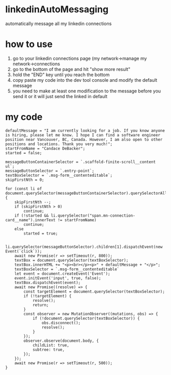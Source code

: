# linkedinAutoMessaging
automatically message all my linkedin connections

# how to use
1. go to your linkedin connections page (my network->manage my network->connections
2. go to the bottom of the page and hit "show more result"
3. hold the "END" key until you reach the bottom
4. copy paste my code into the dev tool console and modify the default message
5. you need to make at least one modification to the message before you send it or it will just send the linked in default

# my code
```
defaultMessage = "I am currently looking for a job. If you know anyone is hiring, please let me know. I hope I can find a software engineer position near Vancouver, BC, Canada. However, I am also open to other positions and locations. Thank you very much!";
startFromName = "Candace DeBacker";
started = false;

messageButtonContainerSelector = `.scaffold-finite-scroll__content ul`;
messageButtonSelector = `.entry-point`;
textBoxSelector = `.msg-form__contenteditable`;
skipFirstNth = 0;

for (const li of document.querySelector(messageButtonContainerSelector).querySelectorAll('li')) {
    skipFirstNth --;
    if (skipFirstNth > 0)
        continue;
    if (!started && li.querySelector("span.mn-connection-card__name").innerText != startFromName)
        continue;
    else
        started = true;

    li.querySelector(messageButtonSelector).children[1].dispatchEvent(new Event(`click`));
    await new Promise(r => setTimeout(r, 800));
    textBox = document.querySelector(textBoxSelector);
    textBox.innerHTML += "<p><br></p><p>" + defaultMessage + "</p>";
    textBoxSelector = `.msg-form__contenteditable`
    let event = document.createEvent('Event');
    event.initEvent('input', true, false);
    textBox.dispatchEvent(event);
    await new Promise((resolve) => {
        const targetElement = document.querySelector(textBoxSelector);
        if (!targetElement) {
            resolve();
            return;
        }
        const observer = new MutationObserver((mutations, obs) => {
            if (!document.querySelector(textBoxSelector)) {
                obs.disconnect();
                resolve();
            }
        });
        observer.observe(document.body, {
            childList: true,
            subtree: true,
        });
    });
    await new Promise(r => setTimeout(r, 500));
}
```
